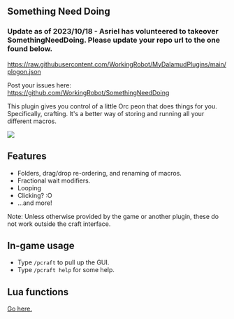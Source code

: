 ## Something Need Doing

### Update as of 2023/10/18 - Asriel has volunteered to takeover SomethingNeedDoing. Please update your repo url to the one found below.
https://raw.githubusercontent.com/WorkingRobot/MyDalamudPlugins/main/plogon.json 

Post your issues here: https://github.com/WorkingRobot/SomethingNeedDoing

This plugin gives you control of a little Orc peon that does things for you. 
Specifically, crafting. 
It's a better way of storing and running all your different macros.

![](https://github.com/daemitus/SomethingNeedDoing/raw/master/res/game.png)

## Features
- Folders, drag/drop re-ordering, and renaming of macros.
- Fractional wait modifiers.
- Looping
- Clicking? :O
- ...and more!

Note: Unless otherwise provided by the game or another plugin, these do not work outside the craft interface.

## In-game usage
* Type `/pcraft` to pull up the GUI.
* Type `/pcraft help` for some help.

## Lua functions
[Go here.](https://github.com/daemitus/SomethingNeedDoing/blob/master/SomethingNeedDoing/Misc/ICommandInterface.cs)
